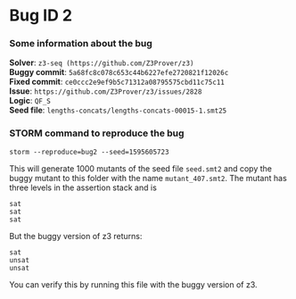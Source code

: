 # Bug ID 2

### Some information about the bug

**Solver**: `z3-seq (https://github.com/Z3Prover/z3)`
<br>
**Buggy commit**: `5a68fc8c078c653c44b6227efe2720821f12026c`
<br>
**Fixed commit**: `ce0ccc2e9ef9b5c71312a08795575cbd11c75c11`
<br>
**Issue**: `https://github.com/Z3Prover/z3/issues/2828`
<br>
**Logic**: `QF_S`
<br>
**Seed file**: `lengths-concats/lengths-concats-00015-1.smt25`

### STORM command to reproduce the bug

```
storm --reproduce=bug2 --seed=1595605723
```

This will generate 1000 mutants of the seed file `seed.smt2` and copy the buggy mutant to this folder with the
name `mutant_407.smt2`.
The mutant has three levels in the assertion stack and is

```
sat
sat
sat
``` 

But the buggy version of z3 returns:

```
sat
unsat
unsat
``` 

You can verify this by running this file with the buggy version of z3. 
